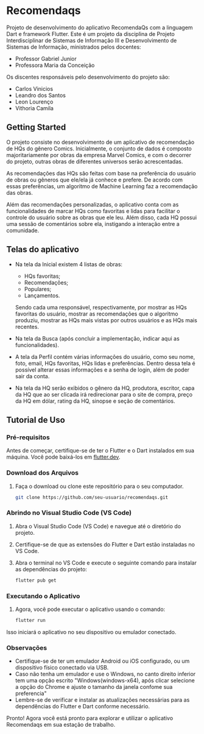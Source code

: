 # Recomendaqs

Projeto de desenvolvimento do aplicativo RecomendaQs com a linguagem Dart e framework Flutter. Este é um projeto da disciplina de Projeto Interdisciplinar de Sistemas de Informação III e Desenvolvimento de Sistemas de Informação, ministrados pelos docentes:

- Professor Gabriel Junior
- Professora Maria da Conceição

Os discentes responsáveis pelo desenvolvimento do projeto são:

- Carlos Vinicios
- Leandro dos Santos
- Leon Lourenço
- Vithoria Camila

## Getting Started

O projeto consiste no desenvolvimento de um aplicativo de recomendação de HQs do gênero Comics. Inicialmente, o conjunto de dados é composto majoritariamente por obras da empresa Marvel Comics, e com o decorrer do projeto, outras obras de diferentes universos serão acrescentadas.

As recomendações das HQs são feitas com base na preferência do usuário de obras ou gêneros que ele/ela já conhece e prefere. De acordo com essas preferências, um algoritmo de Machine Learning faz a recomendação das obras.

Além das recomendações personalizadas, o aplicativo conta com as funcionalidades de marcar HQs como favoritas e lidas para facilitar o controle do usuário sobre as obras que ele leu. Além disso, cada HQ possui uma sessão de comentários sobre ela, instigando a interação entre a comunidade.

## Telas do aplicativo

- Na tela da Inicial existem 4 listas de obras:
  - HQs favoritas;
  - Recomendações;
  - Populares;
  - Lançamentos.
  
  Sendo cada uma responsável, respectivamente, por mostrar as HQs favoritas do usuário, mostrar as recomendações que o algoritmo produziu, mostrar as HQs mais vistas por outros usuários e as HQs mais recentes.

- Na tela da Busca (após concluir a implementação, indicar aqui as funcionalidades).
  
- A tela da Perfil contém várias informações do usuário, como seu nome, foto, email, HQs favoritas, HQs lidas e preferências. Dentro dessa tela é possível alterar essas informações e a senha de login, além de poder sair da conta.

- Na tela da HQ serão exibidos o gênero da HQ, produtora, escritor, capa da HQ que ao ser clicada irá redirecionar para o site de compra, preço da HQ em dólar, rating da HQ, sinopse e seção de comentários.

## Tutorial de Uso

### Pré-requisitos

Antes de começar, certifique-se de ter o Flutter e o Dart instalados em sua máquina. Você pode baixá-los em [flutter.dev](https://flutter.dev/docs/get-started/install).

### Download dos Arquivos

1. Faça o download ou clone este repositório para o seu computador.
   ```bash
   git clone https://github.com/seu-usuario/recomendaqs.git
   
### Abrindo no Visual Studio Code (VS Code)
1. Abra o Visual Studio Code (VS Code) e navegue até o diretório do projeto.

2. Certifique-se de que as extensões do Flutter e Dart estão instaladas no VS Code.

3. Abra o terminal no VS Code e execute o seguinte comando para instalar as dependências do projeto:
   ```bash
   flutter pub get

### Executando o Aplicativo
1. Agora, você pode executar o aplicativo usando o comando:
   ```bash
   flutter run
Isso iniciará o aplicativo no seu dispositivo ou emulador conectado.

### Observações
- Certifique-se de ter um emulador Android ou iOS configurado, ou um dispositivo físico conectado via USB.
- Caso não tenha um emulador e use o Windows, no canto direito inferior tem uma opção escrito "Windows(windows-x64), após clicar selecione a opção do Chrome e ajuste o tamanho da janela confome sua preferencia"
- Lembre-se de verificar e instalar as atualizações necessárias para as dependências do Flutter e Dart conforme necessário.

Pronto! Agora você está pronto para explorar e utilizar o aplicativo Recomendaqs em sua estação de trabalho.
